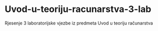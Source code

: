 # Uvod-u-teoriju-racunarstva-3-lab
Rjesenje 3 laboratorijske vjezbe iz predmeta Uvod u teoriju računarstva
